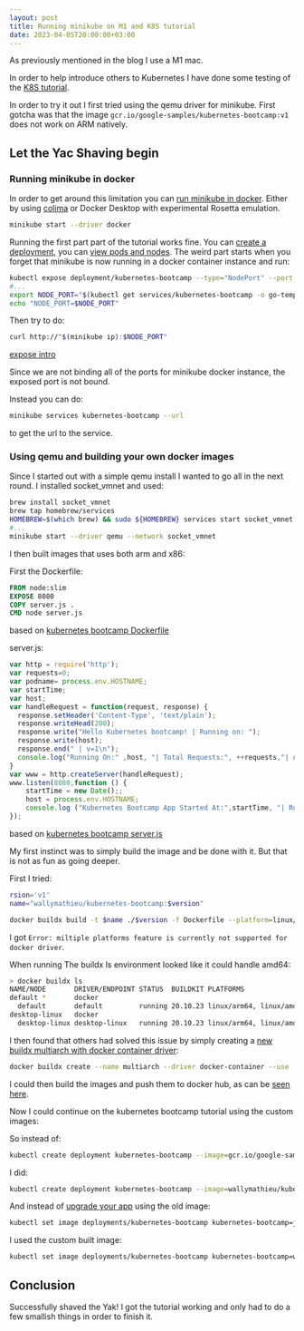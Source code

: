 ```yaml
---
layout: post
title: Running minikube on M1 and K8S tutorial
date: 2023-04-05T20:00:00+03:00
---
```


As previously mentioned in the blog I use a M1 mac.

In order to help introduce others to Kubernetes I have done some testing of the [K8S tutorial](https://kubernetes.io/docs/tutorials/kubernetes-basics/).

In order to try it out I first tried using the qemu driver for minikube. First gotcha was that the image `gcr.io/google-samples/kubernetes-bootcamp:v1` does not work on ARM natively.

## Let the Yac Shaving begin

### Running minikube in docker

In order to get around this limitation you can [run minikube in docker](https://minikube.sigs.k8s.io/docs/drivers/docker/). Either by using [colima](https://github.com/abiosoft/colima) or Docker Desktop with experimental Rosetta emulation.

```sh
minikube start --driver docker
```

Running the first part part of the tutorial works fine. You can [create a deployment](https://kubernetes.io/docs/tutorials/kubernetes-basics/deploy-app/deploy-intro/), you can [view pods and nodes](https://kubernetes.io/docs/tutorials/kubernetes-basics/explore/explore-intro/). The weird part starts when you forget that minikube is now running in a docker container instance and run:

```sh
kubectl expose deployment/kubernetes-bootcamp --type="NodePort" --port 8080
#...
export NODE_PORT="$(kubectl get services/kubernetes-bootcamp -o go-template='{{(index .spec.ports 0).nodePort}}')"
echo "NODE_PORT=$NODE_PORT"
```

Then try to do:

```sh
curl http://"$(minikube ip):$NODE_PORT"
```

[expose intro](https://kubernetes.io/docs/tutorials/kubernetes-basics/expose/expose-intro/)

Since we are not binding all of the ports for minikube docker instance, the exposed port is not bound.

Instead you can do:

```sh
minikube services kubernetes-bootcamp --url
```

to get the url to the service.

### Using qemu and building your own docker images

Since I started out with a simple qemu install I wanted to go all in the next round. I installed socket_vmnet and used:

```sh
brew install socket_vmnet
brew tap homebrew/services
HOMEBREW=$(which brew) && sudo ${HOMEBREW} services start socket_vmnet
#...
minikube start --driver qemu --network socket_vmnet
```

I then built images that uses both arm and x86:

First the Dockerfile:

```Dockerfile
FROM node:slim
EXPOSE 8080
COPY server.js .
CMD node server.js
```

based on [kubernetes bootcamp Dockerfile](https://github.com/jocatalin/bootcamp/blob/gh-pages/code/docker/Dockerfile)

server.js:

```js
var http = require('http');
var requests=0;
var podname= process.env.HOSTNAME;
var startTime;
var host;
var handleRequest = function(request, response) {
  response.setHeader('Content-Type', 'text/plain');
  response.writeHead(200);
  response.write("Hello Kubernetes bootcamp! | Running on: ");
  response.write(host);
  response.end(" | v=1\n");
  console.log("Running On:" ,host, "| Total Requests:", ++requests,"| App Uptime:", (new Date() - startTime)/1000 , "seconds", "| Log Time:",new Date());
}
var www = http.createServer(handleRequest);
www.listen(8080,function () {
    startTime = new Date();;
    host = process.env.HOSTNAME;
    console.log ("Kubernetes Bootcamp App Started At:",startTime, "| Running On: " ,host, "\n" );
});
```

based on [kubernetes bootcamp server.js](https://github.com/wallymathieu/k8s-bootcamp/blob/gh-pages/code/docker/v1/server.js)

My first instinct was to simply build the image and be done with it. But that is not as fun as going deeper.

First I tried:

```sh
rsion='v1'
name="wallymathieu/kubernetes-bootcamp:$version"

docker buildx build -t $name ./$version -f Dockerfile --platform=linux/arm64,linux/amd64 --push && echo "Image $name built"
```

I got `Error: miltiple platforms feature is currently not supported for docker driver`.

When running The buildx ls environment looked like it could handle amd64:

```sh
> docker buildx ls
NAME/NODE       DRIVER/ENDPOINT STATUS  BUILDKIT PLATFORMS
default *       docker
  default       default         running 20.10.23 linux/arm64, linux/amd64, linux/riscv64, linux/ppc64le, linux/s390x, linux/386, linux/arm/v7, linux/arm/v6
desktop-linux   docker
  desktop-linux desktop-linux   running 20.10.23 linux/arm64, linux/amd64, linux/riscv64, linux/ppc64le, linux/s390x, linux/386, linux/arm/v7, linux/arm/v6
```

I then found that others had solved this issue by simply creating a [new buildx multiarch with docker container driver](https://forums.docker.com/t/error-multiple-platforms-feature-is-currently-not-supported-for-docker-driver/124811/11):

```sh
docker buildx create --name multiarch --driver docker-container --use
```

I could then build the images and push them to docker hub, as can be [seen here](https://hub.docker.com/repository/docker/wallymathieu/kubernetes-bootcamp/general).

Now I could continue on the kubernetes bootcamp tutorial using the custom images:

So instead of:

```sh
kubectl create deployment kubernetes-bootcamp --image=gcr.io/google-samples/kubernetes-bootcamp:v1
```

I did:

```sh
kubectl create deployment kubernetes-bootcamp --image=wallymathieu/kubernetes-bootcamp:v1
```

And instead of [upgrade your app](https://kubernetes.io/docs/tutorials/kubernetes-basics/update/update-intro/) using the old image:

```sh
kubectl set image deployments/kubernetes-bootcamp kubernetes-bootcamp=jocatalin/kubernetes-bootcamp:v2
```

I used the custom built image:

```sh
kubectl set image deployments/kubernetes-bootcamp kubernetes-bootcamp=wallymathieu/kubernetes-bootcamp:v2
```

## Conclusion

Successfully shaved the Yak! I got the tutorial working and only had to do a few smallish things in order to finish it.
